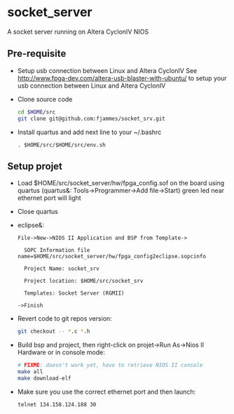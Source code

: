 # socket_server
A socket server running on Altera CyclonIV NIOS

## Pre-requisite

* Setup usb connection between Linux and Altera CyclonIV
See http://www.fpga-dev.com/altera-usb-blaster-with-ubuntu/ to setup your usb connection between Linux and Altera CyclonIV

* Clone source code

  ```bash
  cd $HOME/src
  git clone git@github.com:fjammes/socket_srv.git
  ```
* Install quartus and add next line to your ~/.bashrc

  ```
  . $HOME/src/$HOME/src/env.sh
  ```

## Setup projet

* Load $HOME/src/socket_server/hw/fpga_config.sof on the board using quartus (quartus&: Tools->Programmer->Add file->Start)
  green led near ethernet port will light
* Close quartus
* eclipse&:
  ```
  File->New->NIOS II Application and BSP from Template->
  
    SOPC Information file name=$HOME/src/socket_server/hw/fpga_config2eclipse.sopcinfo
    
    Project Name: socket_srv
    
    Project location: $HOME/src/socket_srv
    
    Templates: Socket Server (RGMII)
    
  ->Finish
  ```
* Revert code to git repos version:

  ```bash
  git checkout -- *.c *.h
  ```
* Build bsp and project, then right-click on projet->Run As->Nios II Hardware
  or in console mode:

  ```bash
  # FIXME: doesn't work yet, have to retrieve NIOS II console
  make all
  make download-elf
  ```

* Make sure you use the correct ethernet port and then launch:
  ```bash
  telnet 134.158.124.188 30 
  ```
